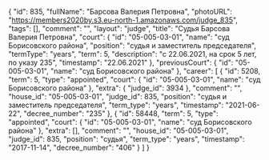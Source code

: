 {
    "id": 835,
    "fullName": "Барсова Валерия Петровна",
    "photoURL": "https://members2020by.s3.eu-north-1.amazonaws.com/judge_835",
    "tags": [],
    "comment": "",
    "layout": "judge",
    "title": "Судья Барсова Валерия Петровна",
    "court": {
        "id": "05-005-03-01",
        "name": "суд Борисовского района",
        "position": "судья и заместитель председателя",
        "termType": "years",
        "term": 5,
        "description": "c 22.06.2021, на срок 5 лет, по указу 235",
        "timestamp": "22.06.2021"
    },
    "previousCourt": {
        "id": "05-005-03-01",
        "name": "суд Борисовского района"
    },
    "career": [
        {
            "id": 5208,
            "term": 5,
            "type": "appointed",
            "court": {
                "id": "05-005-03-01",
                "name": "суд Борисовского района"
            },
            "extra": {
                "judge_id": 3934
            },
            "comment": "",
            "house_id": "05-005-03-01",
            "judge_id": 835,
            "position": "судья и заместитель председателя",
            "term_type": "years",
            "timestamp": "2021-06-22",
            "decree_number": "235"
        },
        {
            "id": 58448,
            "term": 5,
            "type": "appointed",
            "court": {
                "id": "05-005-03-01",
                "name": "суд Борисовского района"
            },
            "extra": [],
            "comment": "",
            "house_id": "05-005-03-01",
            "judge_id": 835,
            "position": "судья",
            "term_type": "years",
            "timestamp": "2017-11-14",
            "decree_number": "406"
        }
    ]
}